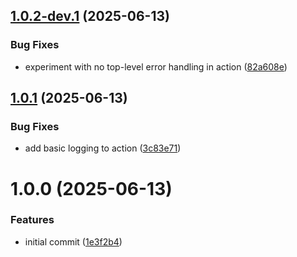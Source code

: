 ## [1.0.2-dev.1](https://github.com/AlessandroZanatta/declarative-labels/compare/v1.0.1...v1.0.2-dev.1) (2025-06-13)


### Bug Fixes

* experiment with no top-level error handling in action ([82a608e](https://github.com/AlessandroZanatta/declarative-labels/commit/82a608e0cd12d46fdadc9cf928be39f9872ca0fd))

## [1.0.1](https://github.com/AlessandroZanatta/declarative-labels/compare/v1.0.0...v1.0.1) (2025-06-13)


### Bug Fixes

* add basic logging to action ([3c83e71](https://github.com/AlessandroZanatta/declarative-labels/commit/3c83e714ab407d1f8d2aea9dee60dfceb13c8c7e))

# 1.0.0 (2025-06-13)

### Features

- initial commit ([1e3f2b4](https://github.com/AlessandroZanatta/declarative-labels/commit/1e3f2b42da5c6010727c67b81efc01a5a9f133a0))
